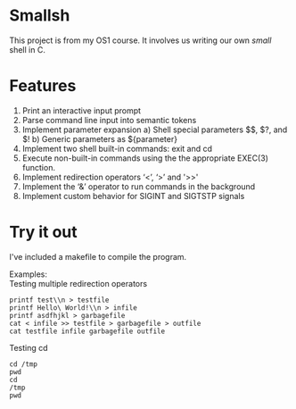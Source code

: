 # Smallsh
This project is from my OS1 course. It involves us writing our own *small* shell in C.

# Features
1) Print an interactive input prompt
2) Parse command line input into semantic tokens
3) Implement parameter expansion
  a) Shell special parameters $$, $?, and $!
  b) Generic parameters as ${parameter}
4) Implement two shell built-in commands: exit and cd
5) Execute non-built-in commands using the the appropriate EXEC(3) function.
6) Implement redirection operators ‘<’,  ‘>’ and '>>'
7) Implement the ‘&’ operator to run commands in the background
8) Implement custom behavior for SIGINT and SIGTSTP signals

# Try it out
I've included a makefile to compile the program. 

Examples:  
Testing multiple redirection operators
```
printf test\\n > testfile
printf Hello\ World!\\n > infile
printf asdfhjkl > garbagefile
cat < infile >> testfile > garbagefile > outfile
cat testfile infile garbagefile outfile
```

Testing cd
```
cd /tmp
pwd
cd
/tmp
pwd
```
